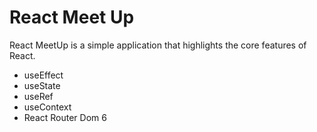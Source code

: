 <h1>React Meet Up</h1>
React MeetUp is a simple application that highlights the core features of React.

<ul>
<li>useEffect</li>
<li>useState</li>
<li>useRef</li>
<li>useContext</li>
<li>React Router Dom 6</li>
</ul>

